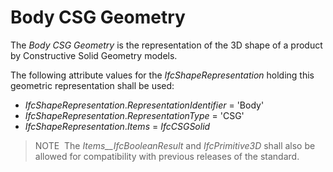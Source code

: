 Body CSG Geometry
=================

The _Body CSG Geometry_ is the representation of the 3D shape of a product by Constructive Solid Geometry models.

The following attribute values for the _IfcShapeRepresentation_ holding this geometric representation shall be used:

* _IfcShapeRepresentation_._RepresentationIdentifier_ = 'Body'
* _IfcShapeRepresentation_._RepresentationType_ = 'CSG'
* _IfcShapeRepresentation_._Items_ = _IfcCSGSolid_

> NOTE&nbsp; The _Items__IfcBooleanResult_ and _IfcPrimitive3D_ shall also be allowed for compatibility with previous releases of the standard.
